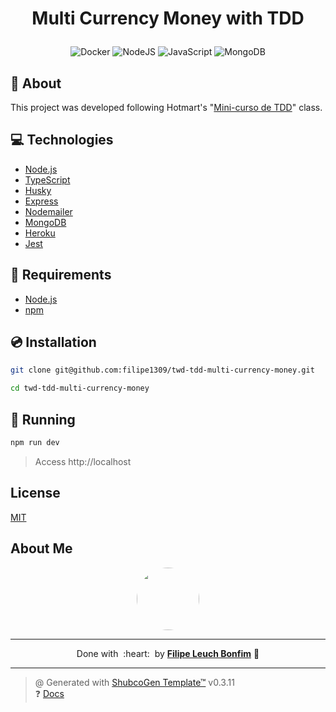 
# <p align="center">Multi Currency Money with TDD</p>

<p align="center">
    <img src="https://img.shields.io/badge/Tools-Docker-informational?style=flat-square&logo=docker&color=2496ED" alt="Docker" />
    <img src="https://img.shields.io/badge/Code-NodeJS-informational?style=flat-square&logo=node.js&color=339933" alt="NodeJS" />
    <img src="https://img.shields.io/badge/Code-JavaScript-informational?style=flat-square&logo=javascript&color=F7DF1E" alt="JavaScript" />
    <img src="https://img.shields.io/badge/DB-MongoDB-informational?style=flat-square&logo=mongodb&color=47A248" alt="MongoDB" />
</p>

## 💬 About

This project was developed following Hotmart's "[Mini-curso de TDD](https://arquiteturalimpa.club.hotmart.com/lesson/0Ov9Rk6V7j/aula-0-introducao-multi-moedas)" class.

## :computer: Technologies

- [Node.js](https://nodejs.org/en/)
- [TypeScript](https://www.typescriptlang.org/)
- [Husky](https://typicode.github.io/husky/#/)
- [Express](https://expressjs.com/)
- [Nodemailer](https://nodemailer.com/)
- [MongoDB](https://www.mongodb.com/)
- [Heroku](https://www.heroku.com/)
- [Jest](https://jestjs.io/)

## :scroll: Requirements

- [Node.js](https://nodejs.org/en/)
- [npm](https://www.npmjs.com/)

## :cd: Installation

```sh
git clone git@github.com:filipe1309/twd-tdd-multi-currency-money.git
```

```sh
cd twd-tdd-multi-currency-money
```

## :runner: Running

```sh
npm run dev
```

> Access http://localhost

<!-- ## :white_check_mark: Tests

After up the container:

```sh
docker-compose exec -t {{ CONTAINER_SERVICE_NAME }} ./vendor/bin/phpunit
```

## Contributing

Pull requests are welcome. For major changes, please open an issue first to discuss what you would like to change.

Please make sure to update tests as appropriate. -->

## License

[MIT](https://choosealicense.com/licenses/mit/)

## About Me

<p align="center">
    <a style="font-weight: bold" href="https://github.com/filipe1309/">
    <img style="border-radius:50%" width="100px; "src="https://github.com/filipe1309.png"/>
    </a>
</p>

---

<p align="center">
    Done with&nbsp;&nbsp;:heart:&nbsp;&nbsp;by <a style="font-weight: bold" href="https://github.com/filipe1309/">Filipe Leuch Bonfim</a> 🖖
</p>

---

> @ Generated with [ShubcoGen Template™](https://github.com/filipe1309/shubcogen-template) v0.3.11  
> ❓ [Docs](./.shub/README.md)

